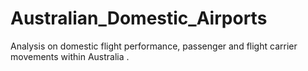 # Australian_Domestic_Airports
Analysis on domestic flight performance, passenger and flight carrier movements within Australia .
